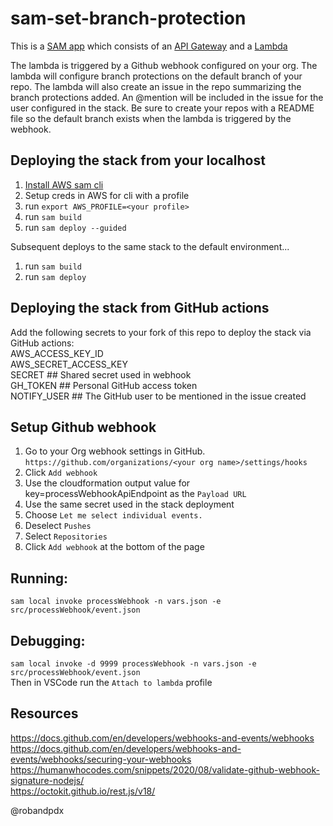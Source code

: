 # sam-set-branch-protection

This is a [SAM app](https://aws.amazon.com/serverless/sam/) which consists of an [API Gateway](https://aws.amazon.com/api-gateway/) and a [Lambda](https://aws.amazon.com/lambda/)

The lambda is triggered by a Github webhook configured on your org. The lambda will configure branch protections on the default branch of your repo. The lambda will also create an issue in the repo summarizing the branch protections added. An @mention will be included in the issue for the user configured in the stack. Be sure to create your repos with a README file so the default branch exists when the lambda is triggered by the webhook. 

## Deploying the stack from your localhost

1. [Install AWS sam cli](https://docs.aws.amazon.com/serverless-application-model/latest/developerguide/serverless-sam-cli-install.html)
2. Setup creds in AWS for cli with a profile
3. run `export AWS_PROFILE=<your profile>`
4. run `sam build`
5. run `sam deploy --guided`

Subsequent deploys to the same stack to the default environment...

1. run `sam build`
1. run `sam deploy`

## Deploying the stack from GitHub actions
Add the following secrets to your fork of this repo to deploy the stack via GitHub actions:  
AWS_ACCESS_KEY_ID  
AWS_SECRET_ACCESS_KEY  
SECRET  ## Shared secret used in webhook  
GH_TOKEN  ## Personal GitHub access token  
NOTIFY_USER  ## The GitHub user to be mentioned in the issue created  

## Setup Github webhook
1. Go to your Org webhook settings in GitHub. `https://github.com/organizations/<your org name>/settings/hooks`
2. Click `Add webhook`
3. Use the cloudformation output value for key=processWebhookApiEndpoint as the `Payload URL`
4. Use the same secret used in the stack deployment
5. Choose `Let me select individual events.`
6. Deselect `Pushes`
7. Select `Repositories`
8. Click `Add webhook` at the bottom of the page

## Running:
 `sam local invoke processWebhook -n vars.json -e src/processWebhook/event.json`

 ## Debugging:
`sam local invoke -d 9999 processWebhook -n vars.json -e src/processWebhook/event.json`  
Then in VSCode run the `Attach to lambda` profile

## Resources
https://docs.github.com/en/developers/webhooks-and-events/webhooks  
https://docs.github.com/en/developers/webhooks-and-events/webhooks/securing-your-webhooks  
https://humanwhocodes.com/snippets/2020/08/validate-github-webhook-signature-nodejs/  
https://octokit.github.io/rest.js/v18/  

@robandpdx